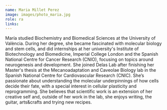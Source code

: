```yaml
---
name: Maria Millet Perez
image: images/photo_maria.jpg
role: ra
links:
---
```


María studied Biochemistry and Biomedical Sciences at the University of València. During her degree, she became fascinated with molecular biology and stem cells, and did internships at her university's Institute of Biotechnology and Biomedicine, Imperial College London and the Spanish National Centre for Cancer Research (CNIO), focusing on topics around neurogenesis and development. She joined Delas Lab after finishing her Master's thesis at the Mecanoadaptation and Caveolae Biology lab in the Spanish National Centre for Cardiovascular Research (CNIC). She’s passionate about understanding the molecular underpinnings of how cells decide their fate, with a special interest in cellular plasticity and reprogramming. She believes that scientific work is an extension of her creative self and, outside of her work in the lab, she enjoys writing, the guitar, arts&crafts and trying new recipes. 